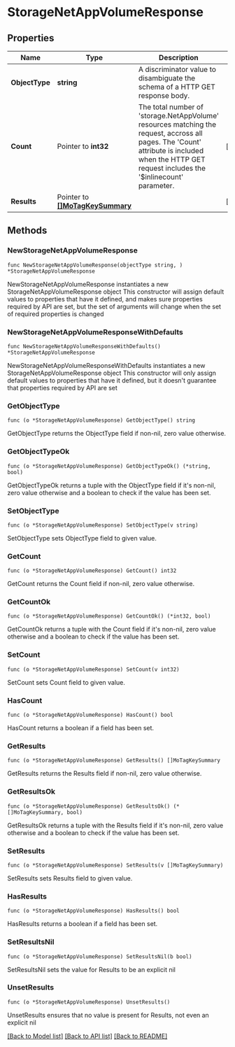 # StorageNetAppVolumeResponse

## Properties

Name | Type | Description | Notes
------------ | ------------- | ------------- | -------------
**ObjectType** | **string** | A discriminator value to disambiguate the schema of a HTTP GET response body. | 
**Count** | Pointer to **int32** | The total number of &#39;storage.NetAppVolume&#39; resources matching the request, accross all pages. The &#39;Count&#39; attribute is included when the HTTP GET request includes the &#39;$inlinecount&#39; parameter. | [optional] 
**Results** | Pointer to [**[]MoTagKeySummary**](MoTagKeySummary.md) |  | [optional] 

## Methods

### NewStorageNetAppVolumeResponse

`func NewStorageNetAppVolumeResponse(objectType string, ) *StorageNetAppVolumeResponse`

NewStorageNetAppVolumeResponse instantiates a new StorageNetAppVolumeResponse object
This constructor will assign default values to properties that have it defined,
and makes sure properties required by API are set, but the set of arguments
will change when the set of required properties is changed

### NewStorageNetAppVolumeResponseWithDefaults

`func NewStorageNetAppVolumeResponseWithDefaults() *StorageNetAppVolumeResponse`

NewStorageNetAppVolumeResponseWithDefaults instantiates a new StorageNetAppVolumeResponse object
This constructor will only assign default values to properties that have it defined,
but it doesn't guarantee that properties required by API are set

### GetObjectType

`func (o *StorageNetAppVolumeResponse) GetObjectType() string`

GetObjectType returns the ObjectType field if non-nil, zero value otherwise.

### GetObjectTypeOk

`func (o *StorageNetAppVolumeResponse) GetObjectTypeOk() (*string, bool)`

GetObjectTypeOk returns a tuple with the ObjectType field if it's non-nil, zero value otherwise
and a boolean to check if the value has been set.

### SetObjectType

`func (o *StorageNetAppVolumeResponse) SetObjectType(v string)`

SetObjectType sets ObjectType field to given value.


### GetCount

`func (o *StorageNetAppVolumeResponse) GetCount() int32`

GetCount returns the Count field if non-nil, zero value otherwise.

### GetCountOk

`func (o *StorageNetAppVolumeResponse) GetCountOk() (*int32, bool)`

GetCountOk returns a tuple with the Count field if it's non-nil, zero value otherwise
and a boolean to check if the value has been set.

### SetCount

`func (o *StorageNetAppVolumeResponse) SetCount(v int32)`

SetCount sets Count field to given value.

### HasCount

`func (o *StorageNetAppVolumeResponse) HasCount() bool`

HasCount returns a boolean if a field has been set.

### GetResults

`func (o *StorageNetAppVolumeResponse) GetResults() []MoTagKeySummary`

GetResults returns the Results field if non-nil, zero value otherwise.

### GetResultsOk

`func (o *StorageNetAppVolumeResponse) GetResultsOk() (*[]MoTagKeySummary, bool)`

GetResultsOk returns a tuple with the Results field if it's non-nil, zero value otherwise
and a boolean to check if the value has been set.

### SetResults

`func (o *StorageNetAppVolumeResponse) SetResults(v []MoTagKeySummary)`

SetResults sets Results field to given value.

### HasResults

`func (o *StorageNetAppVolumeResponse) HasResults() bool`

HasResults returns a boolean if a field has been set.

### SetResultsNil

`func (o *StorageNetAppVolumeResponse) SetResultsNil(b bool)`

 SetResultsNil sets the value for Results to be an explicit nil

### UnsetResults
`func (o *StorageNetAppVolumeResponse) UnsetResults()`

UnsetResults ensures that no value is present for Results, not even an explicit nil

[[Back to Model list]](../README.md#documentation-for-models) [[Back to API list]](../README.md#documentation-for-api-endpoints) [[Back to README]](../README.md)


